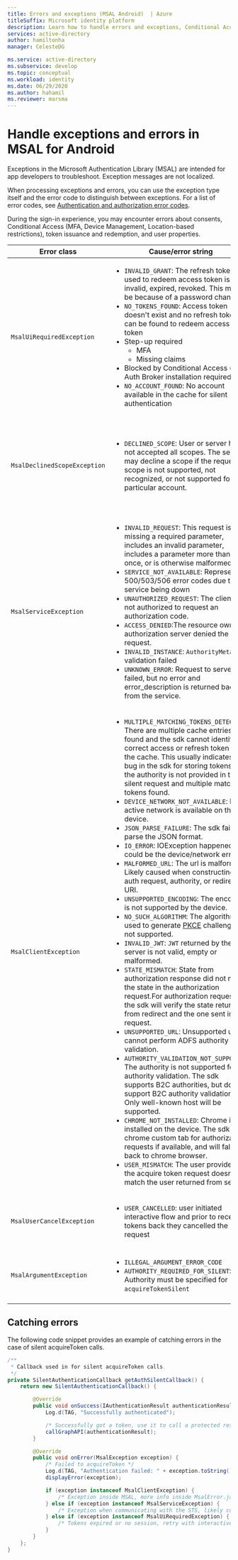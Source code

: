 ```yaml
---
title: Errors and exceptions (MSAL Android)  | Azure
titleSuffix: Microsoft identity platform
description: Learn how to handle errors and exceptions, Conditional Access, and claims challenges in MSAL Android applications.
services: active-directory
author: hamiltonha
manager: CelesteDG

ms.service: active-directory
ms.subservice: develop
ms.topic: conceptual
ms.workload: identity
ms.date: 06/29/2020
ms.author: hahamil
ms.reviewer: marsma
---
```



# Handle exceptions and errors in MSAL for Android

Exceptions in the Microsoft Authentication Library (MSAL) are intended for app developers to troubleshoot. Exception messages are not localized.

When processing exceptions and errors, you can use the exception type itself and the error code to distinguish between exceptions.  For a list of error codes, see [Authentication and authorization error codes](reference-aadsts-error-codes.md).

During the sign-in experience, you may encounter errors about consents, Conditional Access (MFA, Device Management, Location-based restrictions), token issuance and redemption, and user properties.


|Error class | Cause/error string| How to handle |
|-----------|------------|----------------|
|`MsalUiRequiredException`| <ul><li>`INVALID_GRANT`: The refresh token used to redeem access token is invalid, expired, revoked. This may be because of a password change. </li><li>`NO_TOKENS_FOUND`: Access token doesn't exist and no refresh token can be found to redeem access token</li> <li>Step-up required<ul><li>MFA</li><li>Missing claims</li></ul></li><li>Blocked by Conditional Access (eg Auth Broker installation required)</li><li>`NO_ACCOUNT_FOUND`: No account available in the cache for silent authentication</li></ul> |Call `acquireToken()` to prompt the user to enter their username and password, and possibly consent and perform multi factor authentication|
|`MsalDeclinedScopeException`|<ul><li>`DECLINED_SCOPE`: User or server has not accepted all scopes. The server may decline a scope if the requested scope is not supported, not recognized, or not supported for a particular account. </li></ul>| The developer should decide whether to continue authentication with the granted scopes or end the authentication process. Option to resubmit the acquire token request only for the granted scopes and provide hints for which permissions have been granted by passing `silentParametersForGrantedScopes` and calling `acquireTokenSilent`. |
|`MsalServiceException`|<ul><li>`INVALID_REQUEST`: This request is missing a required parameter, includes an invalid parameter, includes a parameter more than once, or is otherwise malformed</li><li>`SERVICE_NOT_AVAILABLE`: Represents 500/503/506 error codes due to the service being down</li><li>`UNAUTHORIZED_REQUEST`: The client is not authorized to request an authorization code.</li><li>`ACCESS_DENIED`:The resource owner or authorization server denied the request.</li><li>`INVALID_INSTANCE`: `AuthorityMetadata` validation failed</li><li>`UNKNOWN_ERROR`: Request to server failed, but no error and error_description is returned back from the service.</li><ul>| This exception class represents errors when communicating to the service, can be from the authorize or token endpoints. MSAL reads the error and error_description from the server response. Generally, these errors are resolved by fixing app configurations either in code or in the app registration portal. Rarely a service outage can trigger this warning which can only be mitigated by simply waiting for the service to recover.  |
|`MsalClientException`|<ul><li> `MULTIPLE_MATCHING_TOKENS_DETECTED`: There are multiple cache entries found and the sdk cannot identify the correct access or refresh token from the cache. This usually indicates a bug in the sdk for storing tokens or the authority is not provided in the silent request and multiple matching tokens found. </li><li>`DEVICE_NETWORK_NOT_AVAILABLE`: No active network is available on the device. </li><li>`JSON_PARSE_FAILURE`: The sdk failed to parse the JSON format.</li><li>`IO_ERROR`: IOException happened, could be the device/network errors. </li><li>`MALFORMED_URL`: The url is malformed. Likely caused when constructing the auth request, authority, or redirect URI. </li><li>`UNSUPPORTED_ENCODING`: The encoding is not supported by the device. </li><li>`NO_SUCH_ALGORITHM`: The algorithm used to generate [PKCE](https://tools.ietf.org/html/rfc7636) challenge is not supported. </li><li>`INVALID_JWT`: `JWT` returned by the server is not valid, empty or malformed. </li><li>`STATE_MISMATCH`: State from authorization response did not match the state in the authorization request.For authorization requests, the sdk will verify the state returned from redirect and the one sent in the request. </li><li>`UNSUPPORTED_URL`: Unsupported url, cannot perform ADFS authority validation. </li><li> `AUTHORITY_VALIDATION_NOT_SUPPORTED`: The authority is not supported for authority validation. The sdk supports B2C authorities, but doesn't support B2C authority validation. Only well-known host will be supported. </li><li>`CHROME_NOT_INSTALLED`: Chrome is not installed on the device. The sdk uses chrome custom tab for authorization requests if available, and will fall back to chrome browser. </li><li>`USER_MISMATCH`: The user provided in the acquire token request doesn't match the user returned from server.</li></ul>|This exception class represents general errors that are local to the library. These can be handled by correcting the request.|
|`MsalUserCancelException`|<ul><li>`USER_CANCELLED`: user initiated interactive flow and prior to receiving tokens back they cancelled the request</li></ul>||
|`MsalArgumentException`|<ul><li>`ILLEGAL_ARGUMENT_ERROR_CODE`</li><li>`AUTHORITY_REQUIRED_FOR_SILENT`: Authority must be specified for `acquireTokenSilent`</li></ul>|These errors can be mitigated by the developer correcting arguments, ensuring activity for interactive auth, completion callback, scopes, and an account with a valid ID have been provided|


## Catching errors

The following code snippet provides an example of catching errors in the case of silent acquireToken calls.

```java
/**
 * Callback used in for silent acquireToken calls.
 */
private SilentAuthenticationCallback getAuthSilentCallback() {
    return new SilentAuthenticationCallback() {

        @Override
        public void onSuccess(IAuthenticationResult authenticationResult) {
            Log.d(TAG, "Successfully authenticated");

            /* Successfully got a token, use it to call a protected resource - MSGraph */
            callGraphAPI(authenticationResult);
        }

        @Override
        public void onError(MsalException exception) {
            /* Failed to acquireToken */
            Log.d(TAG, "Authentication failed: " + exception.toString());
            displayError(exception);

            if (exception instanceof MsalClientException) {
                /* Exception inside MSAL, more info inside MsalError.java */
            } else if (exception instanceof MsalServiceException) {
                /* Exception when communicating with the STS, likely config issue */
            } else if (exception instanceof MsalUiRequiredException) {
                /* Tokens expired or no session, retry with interactive */
            }
        }
    };
}
```
